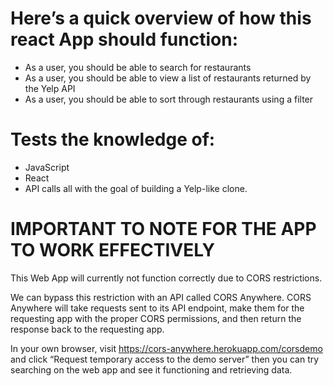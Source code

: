# Here’s a quick overview of how this react App should function:

- As a user, you should be able to search for restaurants
- As a user, you should be able to view a list of restaurants returned by the Yelp API
- As a user, you should be able to sort through restaurants using a filter


# Tests the knowledge of: 

- JavaScript 
- React 
- API calls all with the goal of building a Yelp-like clone.

# IMPORTANT TO NOTE FOR THE APP TO WORK EFFECTIVELY

This Web App will currently not function correctly due to CORS restrictions.

We can bypass this restriction with an API called CORS Anywhere. CORS Anywhere will take requests sent to its API endpoint, make them for the requesting app with the proper CORS permissions, and then return the response back to the requesting app.

In your own browser, visit https://cors-anywhere.herokuapp.com/corsdemo and click “Request temporary access to the demo server” then you can try searching on the web app and see it functioning and retrieving data.


